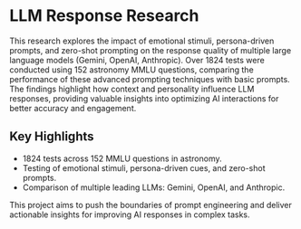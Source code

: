 # LLM Response Research

This research explores the impact of emotional stimuli, persona-driven prompts, and zero-shot prompting on the response quality of multiple large language models (Gemini, OpenAI, Anthropic). Over 1824 tests were conducted using 152 astronomy MMLU questions, comparing the performance of these advanced prompting techniques with basic prompts. The findings highlight how context and personality influence LLM responses, providing valuable insights into optimizing AI interactions for better accuracy and engagement.

## Key Highlights
- 1824 tests across 152 MMLU questions in astronomy.
- Testing of emotional stimuli, persona-driven cues, and zero-shot prompts.
- Comparison of multiple leading LLMs: Gemini, OpenAI, and Anthropic.

This project aims to push the boundaries of prompt engineering and deliver actionable insights for improving AI responses in complex tasks.
